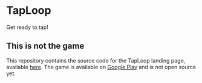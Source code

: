 # TapLoop
Get ready to tap!

## This is not the game
This repository contains the source code for the TapLoop landing page, available [here](https://giorgioproductions.es/TapLoop/). The game is available on [Google Play](https://play.google.com/store/apps/details?id=com.giorgioproductions.gmbeat) and is not open source yet.
